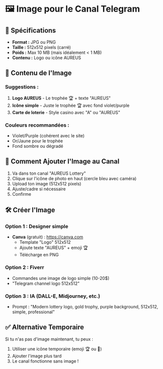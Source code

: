 # 🖼️ Image pour le Canal Telegram

## 📐 Spécifications

- **Format :** JPG ou PNG
- **Taille :** 512x512 pixels (carré)
- **Poids :** Max 10 MB (mais idéalement < 1 MB)
- **Contenu :** Logo ou icône AUREUS

## 🎨 Contenu de l'Image

### Suggestions :
1. **Logo AUREUS** - Le trophée 🏆 + texte "AUREUS"
2. **Icône simple** - Juste le trophée 🏆 avec fond violet/purple
3. **Carte de loterie** - Style casino avec "A" ou "AUREUS"

### Couleurs recommandées :
- Violet/Purple (cohérent avec le site)
- Or/Jaune pour le trophée
- Fond sombre ou dégradé

## 📝 Comment Ajouter l'Image au Canal

1. Va dans ton canal "AUREUS Lottery"
2. Clique sur l'icône de photo en haut (cercle bleu avec caméra)
3. Upload ton image (512x512 pixels)
4. Ajuste/cadre si nécessaire
5. Confirme

## 🛠️ Créer l'Image

### Option 1 : Designer simple
- **Canva** (gratuit) : https://canva.com
  - Template "Logo" 512x512
  - Ajoute texte "AUREUS" + emoji 🏆
  - Télécharge en PNG

### Option 2 : Fiverr
- Commandes une image de logo simple (10-20$)
- "Telegram channel logo 512x512"

### Option 3 : IA (DALL-E, Midjourney, etc.)
- Prompt : "Modern lottery logo, gold trophy, purple background, 512x512, simple, professional"

## ✅ Alternative Temporaire

Si tu n'as pas d'image maintenant, tu peux :
1. Utiliser une icône temporaire (emoji 🏆 ou 🎰)
2. Ajouter l'image plus tard
3. Le canal fonctionne sans image !

